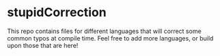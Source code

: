 # stupidCorrection
This repo contains files for different languages that will correct some common typos at compile time.
Feel free to add more languages, or build upon those that are here!
